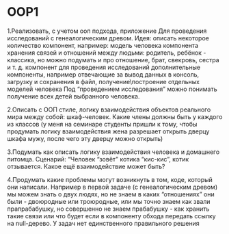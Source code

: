 # OOP1

1.Реализовать, с учетом ооп подхода, приложение Для проведения исследований с генеалогическим древом.
Идея: описать некоторое количество компонент, например: модель человека компонента хранения связей и отношений между людьми: родитель, ребёнок - классика, 
но можно подумать и про отношение, брат, свекровь, сестра и т. д. компонент для проведения исследований дополнительные компоненты, 
например отвечающие за вывод данных в консоль, загрузку и сохранения в файл, получение\построение отдельных моделей человека Под “проведением исследования” можно понимать
получение всех детей выбранного человека.

2.Описать с ООП стиле, логику взаимодействия объектов реального мира между собой: шкаф-человек.
Какие члены должны быть у каждого из классов (у меня на семинаре студенты пришли к тому, чтобы продумать логику взаимодействия жена разрешает открыть дверцу шкафа мужу,
после чего эту дверцу можно открыть)


3.Подумать как описать логику взаимодействия человека и домашнего питомца. Сценарий: “Человек “зовёт” котика “кис-кис”, котик отзывается.
Какое ещё взаимодействие может быть?

4.Продумать какие проблемы могут возникнуть в том, коде, который они написали.
Например в первой задаче (с генеалогическим древом) мы можем знать о двух людях, но не знаем в каких “отношениях” они были - двоюродные или троюродные, или мы 
точно знаем как звали прапрабабушку, но совершенно не знаем прабабушку - как хранить такие связи или что будет если в компоненту обхода передать ссылку на null-дерево. 
У задач нет единственного правильного решения
